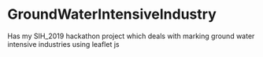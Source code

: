 # GroundWaterIntensiveIndustry
Has my SIH_2019 hackathon project which deals with marking ground water intensive industries using leaflet js

